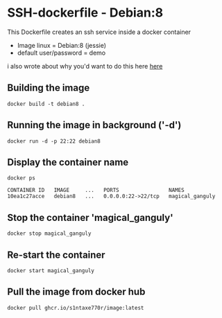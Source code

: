 # SSH-dockerfile - Debian:8

This Dockerfile creates an ssh service inside a docker container
* Image linux = Debian:8 (jessie)
* default user/password = demo

i also wrote about why you'd want to do this here [here](https://dev.to/s1ntaxe770r/how-to-setup-ssh-within-a-docker-container-i5i)


## Building the image

` docker build -t debian8 . ` 

## Running the image in background ('-d')

` docker run -d -p 22:22 debian8 `

## Display the container name 
`docker ps`
```
CONTAINER ID   IMAGE     ...   PORTS                NAMES
10ea1c27acce   debian8   ...   0.0.0.0:22->22/tcp   magical_ganguly
```
## Stop the container 'magical_ganguly'
``docker stop magical_ganguly``

## Re-start the container
``docker start magical_ganguly``

## Pull the image from docker hub

`docker pull ghcr.io/s1ntaxe770r/image:latest`

